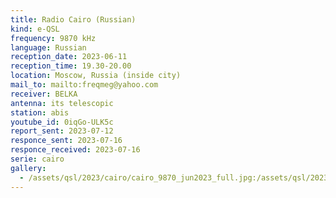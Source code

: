 ```yaml
---
title: Radio Cairo (Russian)
kind: e-QSL
frequency: 9870 kHz
language: Russian
reception_date: 2023-06-11
reception_time: 19.30-20.00
location: Moscow, Russia (inside city)
mail_to: mailto:freqmeg@yahoo.com
receiver: BELKA
antenna: its telescopic
station: abis
youtube_id: 0iqGo-ULK5c
report_sent: 2023-07-12
responce_sent: 2023-07-16
responce_received: 2023-07-16
serie: cairo
gallery:
  - /assets/qsl/2023/cairo/cairo_9870_jun2023_full.jpg:/assets/qsl/2023/cairo/cairo_9870_jun2023_small.jpg
---
```


